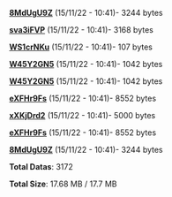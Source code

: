 [**8MdUgU9Z**](/data/8MdUgU9Z.txt) (15/11/22 - 10:41)- 3244 bytes

[**sva3iFVP**](/data/sva3iFVP.txt) (15/11/22 - 10:41)- 3168 bytes

[**WS1crNKu**](/data/WS1crNKu.txt) (15/11/22 - 10:41)- 107 bytes

[**W45Y2GN5**](/data/W45Y2GN5.txt) (15/11/22 - 10:41)- 1042 bytes

[**W45Y2GN5**](/data/W45Y2GN5.txt) (15/11/22 - 10:41)- 1042 bytes

[**eXFHr9Fs**](/data/eXFHr9Fs.txt) (15/11/22 - 10:41)- 8552 bytes

[**xXKjDrd2**](/data/xXKjDrd2.txt) (15/11/22 - 10:41)- 5000 bytes

[**eXFHr9Fs**](/data/eXFHr9Fs.txt) (15/11/22 - 10:41)- 8552 bytes

[**8MdUgU9Z**](/data/8MdUgU9Z.txt) (15/11/22 - 10:41)- 3244 bytes

**Total Datas**: 3172

**Total Size**: 17.68 MB / 17.7 MB